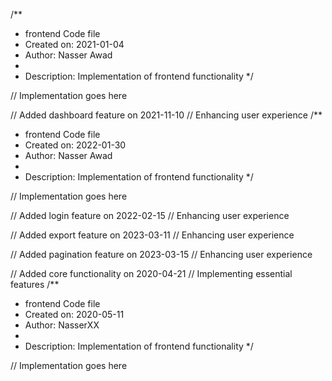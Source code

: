 /**
 * frontend Code file
 * Created on: 2021-01-04
 * Author: Nasser Awad
 *
 * Description: Implementation of frontend functionality
 */
 
// Implementation goes here


// Added dashboard feature on 2021-11-10
// Enhancing user experience
/**
 * frontend Code file
 * Created on: 2022-01-30
 * Author: Nasser Awad
 *
 * Description: Implementation of frontend functionality
 */
 
// Implementation goes here


// Added login feature on 2022-02-15
// Enhancing user experience

// Added export feature on 2023-03-11
// Enhancing user experience

// Added pagination feature on 2023-03-15
// Enhancing user experience

// Added core functionality on 2020-04-21
// Implementing essential features
/**
 * frontend Code file
 * Created on: 2020-05-11
 * Author: NasserXX
 *
 * Description: Implementation of frontend functionality
 */
 
// Implementation goes here

